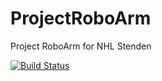 # ProjectRoboArm
Project RoboArm for NHL Stenden

[![Build Status](https://travis-ci.com/TomiEckert/ProjectRoboArm.svg?branch=master)](https://travis-ci.com/TomiEckert/ProjectRoboArm)
